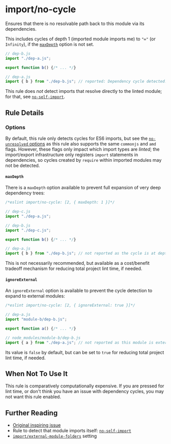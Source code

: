 # import/no-cycle

Ensures that there is no resolvable path back to this module via its
dependencies.

This includes cycles of depth 1 (imported module imports me) to `"∞"` (or
`Infinity`), if the [`maxDepth`](#maxdepth) option is not set.

```js
// dep-b.js
import "./dep-a.js";

export function b() {/* ... */}
```

```js
// dep-a.js
import { b } from "./dep-b.js"; // reported: Dependency cycle detected.
```

This rule does _not_ detect imports that resolve directly to the linted module;
for that, see [`no-self-import`].

## Rule Details

### Options

By default, this rule only detects cycles for ES6 imports, but see the
[`no-unresolved` options](./no-unresolved.md#options) as this rule also supports
the same `commonjs` and `amd` flags. However, these flags only impact which
import types are _linted_; the import/export infrastructure only registers
`import` statements in dependencies, so cycles created by `require` within
imported modules may not be detected.

#### `maxDepth`

There is a `maxDepth` option available to prevent full expansion of very deep
dependency trees:

```js
/*eslint import/no-cycle: [2, { maxDepth: 1 }]*/

// dep-c.js
import "./dep-a.js";
```

```js
// dep-b.js
import "./dep-c.js";

export function b() {/* ... */}
```

```js
// dep-a.js
import { b } from "./dep-b.js"; // not reported as the cycle is at depth 2
```

This is not necessarily recommended, but available as a cost/benefit tradeoff
mechanism for reducing total project lint time, if needed.

#### `ignoreExternal`

An `ignoreExternal` option is available to prevent the cycle detection to expand
to external modules:

```js
/*eslint import/no-cycle: [2, { ignoreExternal: true }]*/

// dep-a.js
import "module-b/dep-b.js";

export function a() {/* ... */}
```

```js
// node_modules/module-b/dep-b.js
import { a } from "./dep-a.js"; // not reported as this module is external
```

Its value is `false` by default, but can be set to `true` for reducing total
project lint time, if needed.

## When Not To Use It

This rule is comparatively computationally expensive. If you are pressed for
lint time, or don't think you have an issue with dependency cycles, you may not
want this rule enabled.

## Further Reading

- [Original inspiring issue](https://github.com/import-js/eslint-plugin-import/issues/941)
- Rule to detect that module imports itself: [`no-self-import`]
- [`import/external-module-folders`] setting

[`no-self-import`]: ./no-self-import.md
[`import/external-module-folders`]: ../../README.md#importexternal-module-folders
